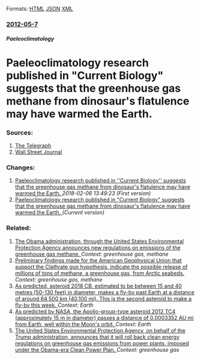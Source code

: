 
Formats: [HTML](/news/2012/05/7/paeleoclimatology-research-published-in-current-biology-suggests-that-the-greenhouse-gas-methane-from-dinosaur-s-flatulence-may-have-warme.html)  [JSON](/news/2012/05/7/paeleoclimatology-research-published-in-current-biology-suggests-that-the-greenhouse-gas-methane-from-dinosaur-s-flatulence-may-have-warme.json)  [XML](/news/2012/05/7/paeleoclimatology-research-published-in-current-biology-suggests-that-the-greenhouse-gas-methane-from-dinosaur-s-flatulence-may-have-warme.xml)  

### [2012-05-7](/news/2012/05/7/index.md)

##### Paeleoclimatology
# Paeleoclimatology research published in "Current Biology" suggests that the greenhouse gas methane from dinosaur's flatulence may have warmed the Earth. 




### Sources:

1. [The Telegraph](http://www.telegraph.co.uk/science/dinosaurs/9250032/Dinosaurs-passing-wind-may-have-caused-climate-change.html)
2. [Wall Street Journal](http://online.wsj.com/article/SB10001424052702303630404577390042359268690.html)

### Changes:

1. [Paeleoclimatology research published in ''Current Biology'' suggests that the greenhouse gas methane from dinosaur's flatulence may have warmed the Earth. ](/news/2012/05/7/paeleoclimatology-research-published-in-current-biology-suggests-that-the-greenhouse-gas-methane-from-dinosaur-s-flatulence-may-have-war.md) _2018-02-06 13:49:23 (First version)_
1. [Paeleoclimatology research published in "Current Biology" suggests that the greenhouse gas methane from dinosaur's flatulence may have warmed the Earth. ](/news/2012/05/7/paeleoclimatology-research-published-in-current-biology-suggests-that-the-greenhouse-gas-methane-from-dinosaur-s-flatulence-may-have-warme.md) _(Current version)_

### Related:

1. [The Obama administration, through the United States Environmental Protection Agency announces new regulations on emissions of the greenhouse gas methane. ](/news/2015/08/18/the-obama-administration-through-the-united-states-environmental-protection-agency-announces-new-regulations-on-emissions-of-the-greenhouse.md) _Context: greenhouse gas, methane_
2. [ Preliminary findings made for the American Geophysical Union that support the Clathrate gun hypothesis, indicate the possible release of millions of tons of methane, a greenhouse gas, from Arctic seabeds. ](/news/2008/09/24/preliminary-findings-made-for-the-american-geophysical-union-that-support-the-clathrate-gun-hypothesis-indicate-the-possible-release-of-mi.md) _Context: greenhouse gas, methane_
3. [As predicted, asteroid 2018 CB, estimated to be between 15 and 40 metres (50-130 feet) in diameter, makes a fly-by past Earth at a distance of around 64,500 km (40,100 mi). This is the second asteroid to make a fly-by this week. ](/news/2018/02/9/as-predicted-asteroid-2018-cb-estimated-to-be-between-15-and-40-metres-50a130-feet-in-diameter-makes-a-fly-by-past-earth-at-a-distanc.md) _Context: Earth_
4. [As predicted by NASA, the Apollo-group-type asteroid 2012 TC4 (approximately 15 m in diameter) passes a distance of 0.0003352 AU mi from Earth, well within the Moon's orbit. ](/news/2017/10/12/as-predicted-by-nasa-the-apollo-group-type-asteroid-2012-tc4-approximately-15-m-in-diameter-passes-a-distance-of-0-0003352-au-mi-from-ear.md) _Context: Earth_
5. [The United States Environmental Protection Agency, on behalf of the Trump administration, announces that it will roll back clean energy regulations on greenhouse gas emissions from power plants, imposed under the Obama-era Clean Power Plan. ](/news/2017/10/10/the-united-states-environmental-protection-agency-on-behalf-of-the-trump-administration-announces-that-it-will-roll-back-clean-energy-regu.md) _Context: greenhouse gas_
